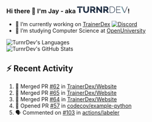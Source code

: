 ### Hi there 👋 I'm Jay - aka <img src="https://raw.githubusercontent.com/TurnrDev/TurnrDev/master/Logo/SVG/TurnrDev_Logo_Dark%20Blue%20%26%20Teal.svg" alt="TurnrDev" height="17.5px">!

- 🔭 I’m currently working on [TrainerDex](https://www.github.com/TrainerDex) [![Discord](https://discordapp.com/api/v6/guilds/364313717720219651/widget.png?style=shield)](http://discord.trainerdex.co.uk/)
- 🤔 I’m studying Computer Science at [OpenUniversity](http://www.open.ac.uk/courses/computing-it/degrees/bsc-computing-it-software-q62-soft)

![TurnrDev's Languages](https://github-readme-stats.vercel.app/api/top-langs/?username=TurnrDev&layout=compact&hide_border=true&title_color=1fa6aa&text_color=233247)
<br>
![TurnrDev's GitHub Stats](https://github-readme-stats.vercel.app/api?username=TurnrDev&show_icons=true&hide_border=true&count_private=true&include_all_commits=true&icon_color=1fa6aa&title_color=1fa6aa&text_color=233247)
<br>

## :zap: Recent Activity

<!--START_SECTION:activity-->
1. 🎉 Merged PR [#62](https://github.com/TrainerDex/Website/pull/62) in [TrainerDex/Website](https://github.com/TrainerDex/Website)
2. 🎉 Merged PR [#65](https://github.com/TrainerDex/Website/pull/65) in [TrainerDex/Website](https://github.com/TrainerDex/Website)
3. 🎉 Merged PR [#64](https://github.com/TrainerDex/Website/pull/64) in [TrainerDex/Website](https://github.com/TrainerDex/Website)
4. 💪 Opened PR [#57](https://github.com/codecov/example-python/pull/57) in [codecov/example-python](https://github.com/codecov/example-python)
5. 🗣 Commented on [#103](https://github.com/actions/labeler/issues/103) in [actions/labeler](https://github.com/actions/labeler)
<!--END_SECTION:activity-->
